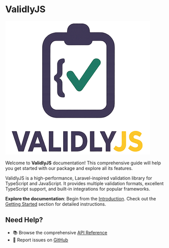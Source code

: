 # ValidlyJS

![ValidlyJS](../../static/images/validlyjs.png)

Welcome to **ValidlyJS** documentation! This comprehensive guide will help you get started with our package and explore all its features.

ValidlyJS is a high-performance, Laravel-inspired validation library for TypeScript and JavaScript. It provides multiple validation formats, excellent TypeScript support, and built-in integrations for popular frameworks.

**Explore the documentation**: Begin from the [Introduction](./docs/intro). Check out the [Getting Started](./docs/getting-started/installation) section for detailed instructions.

## Need Help?

- 📚 Browse the comprehensive [API Reference](./docs/api/overview)
- 🐛 Report issues on [GitHub](https://github.com/tobyemmanuel/validlyjs/issues)
